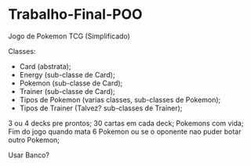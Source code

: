 # Trabalho-Final-POO

Jogo de Pokemon TCG (Simplificado)

Classes:
- Card (abstrata);
- Energy (sub-classe de Card);
- Pokemon (sub-classe de Card);
- Trainer (sub-classe de Card);
- Tipos de Pokemon (varias classes, sub-classes de Pokemon);
- Tipos de Trainer (Talvez? sub-classes de Trainer);


3 ou 4 decks pre prontos;
30 cartas em cada deck;
Pokemons com vida;
Fim do jogo quando mata 6 Pokemon ou se o oponente nao
puder botar outro Pokemon;

Usar Banco?